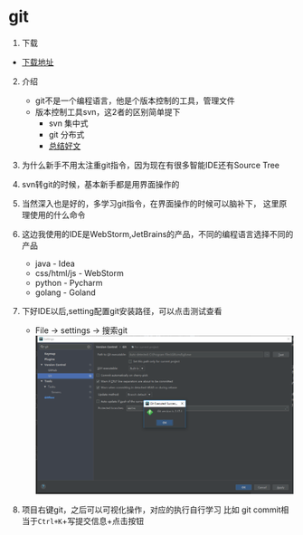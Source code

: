 # git

1. 下载
 * [下载地址](https://git-scm.com/downloads)
2. 介绍
    * git不是一个编程语言，他是个版本控制的工具，管理文件
    * 版本控制工具svn，这2者的区别简单提下
        * svn 集中式
        * git 分布式
        * [总结好文](https://www.cnblogs.com/leeyongbard/p/9777498.html)
3. 为什么新手不用太注重git指令，因为现在有很多智能IDE还有Source Tree
4. svn转git的时候，基本新手都是用界面操作的
5. 当然深入也是好的，多学习git指令，在界面操作的时候可以脑补下，
    这里原理使用的什么命令    
6. 这边我使用的IDE是WebStorm,JetBrains的产品，不同的编程语言选择不同的产品
    * java - Idea
    * css/html/js - WebStorm
    * python - Pycharm
    * golang - Goland
7. 下好IDE以后,setting配置git安装路径，可以点击测试查看
    * File -> settings -> 搜索git
    ![](./images/测试git是否连通.jpg)
    
8. 项目右键git，之后可以可视化操作，对应的执行自行学习
    比如 git commit相当于`Ctrl+K`+写提交信息+点击按钮
    
      
